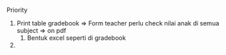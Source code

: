 Priority
1. Print table gradebook ⇒ Form teacher perlu check nilai anak di semua subject ⇒ on pdf
	1. Bentuk excel seperti di gradebook 
2. 

